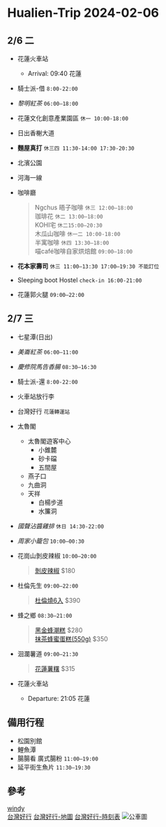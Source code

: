 # Hualien-Trip 2024-02-06

## 2/6 二

- 花蓮火車站
  - Arrival: 09:40 花蓮

- 騎士派-借 `8:00-22:00`

- *黎明紅茶* `06:00–18:00`

- 花蓮文化創意產業園區 `休一 10:00-18:00`

- 日出香榭大道

- **麵屋真打** `休三四 11:30-14:00 17:30-20:30`

- 北濱公園

- 河海一線

- 咖啡廳
  >Ngchus 晤子咖啡 `休三 12:00–18:00`  
  >珈琲花 `休二 13:00–18:00`  
  >KOHI宅 `休二15:00–20:30`  
  >木瓜山咖啡 `休一二 10:00-18:00`  
  >半寓咖啡 `休四 13:30–18:00`  
  >喵café咖啡自家烘焙館 `09:00–18:00`  

- **花本家壽司** `休三 11:00–13:30 17:00–19:30 不能訂位`

- Sleeping boot Hostel `check-in 16:00-21:00`

- 花蓮郭火腿 `09:00–22:00`

## 2/7 三

- 七星潭(日出)

- *美崙紅茶* `06:00–11:00`

- *慶修院馬告香腸* `08:30–16:30`

- 騎士派-還 `8:00-22:00`

- 火車站放行李

- 台灣好行 `花蓮轉運站`

- 太魯閣
  - 太魯閣遊客中心  
    - 小錐麓  
    - 砂卡礑  
    - 五間屋  
  - 燕子口  
  - 九曲洞   
  - 天祥  
    - 白楊步道  
    - 水簾洞  

- *國聲沾醬雞排* `休日 14:30-22:00`

- *周家小籠包* `10:00–00:30`

- 花崗山剝皮辣椒 `10:00–20:00`
  >[剝皮辣椒](https://chilihgs.com.tw/frontend/product#) $180

- 杜倫先生 `09:00–22:00`
  >[杜倫燒6入](https://www.mrturon.com/products/%E6%9D%9C%E5%80%AB%E7%87%926%E5%85%A5x1%E7%9B%92-20240127163545) $390  

- 蜂之鄉 `08:30–21:00`
  >[黑金蜂潮糕](https://www.bee-pro.com/products/black-gold-bee-cake) $280  
  >[抹茶蜂蜜蛋糕(550g)](https://www.bee-pro.com/products/matcha-honey-cake) $350

- 洄瀾薯道 `09:00–21:30`
  >[花蓮薯糬](https://www.since1938.com/products/5f359c79-986d-43bb-9ea6-632510d3e6fc) $315

- 花蓮火車站
  - Departure: 21:05 花蓮

## 備用行程

- 松園別館
- 鯉魚潭
- 腸腸看 廣式腸粉 `11:00–19:00`
- 延平街生魚片 `11:30–19:30`

## 參考

[windy](https://www.windy.com/23.991/121.620?23.918,121.620,11)  
[台灣好行](https://www.taiwantrip.com.tw/Frontend/Route/Select_p?RouteID=R0071) 
[台灣好行-地圖](https://www.taiwantrip.com.tw/Frontend/Bustime/bus/R0071) 
[台灣好行-時刻表](https://www.taiwantrip.com.tw/Frontend/Bustime/TimeTable/R0071) 
![公車圖](https://www.taiwantrip.com.tw/download/Ckeditor/%E5%A4%AA%E9%AD%AF%E9%96%A3%E8%BD%89%E4%B9%98%E6%87%B6%E4%BA%BA%E5%8C%85-1_0.jpg)
